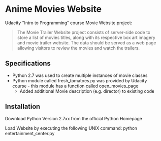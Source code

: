 # Anime Movies Website

Udacity "Intro to Programming" course Movie Website project:
> The Movie Trailer Website project consists of server-side code to store a list of movies titles, along with its respective box art imagery and movie trailer website. The data should be served as a web page allowing visitors to review the movies and watch the trailers.

## Specifications

- Python 2.7 was used to create multiple instances of movie classes
- Python module called fresh_tomatoes.py was provided by Udacity course - this module has a function called open_movies_page
  - Added additional Movie description (e.g. director) to existing code


## Installation
Download Python Version 2.7xx from the official Python Homepage

Load Website by executing the following UNIX command: python entertainment_center.py
